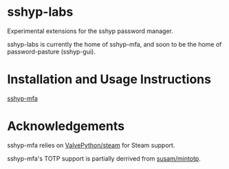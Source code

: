 # sshyp-labs
Experimental extensions for the sshyp password manager.

sshyp-labs is currently the home of sshyp-mfa, and soon to be the home of password-pasture (sshyp-gui).

# Installation and Usage Instructions
[sshyp-mfa](https://github.com/rwinkhart/sshyp-labs/wiki/sshyp-mfa)

# Acknowledgements
sshyp-mfa relies on [ValvePython/steam](https://github.com/ValvePython/steam) for Steam support.

sshyp-mfa's TOTP support is partially derrived from [susam/mintotp](https://github.com/susam/mintotp).

